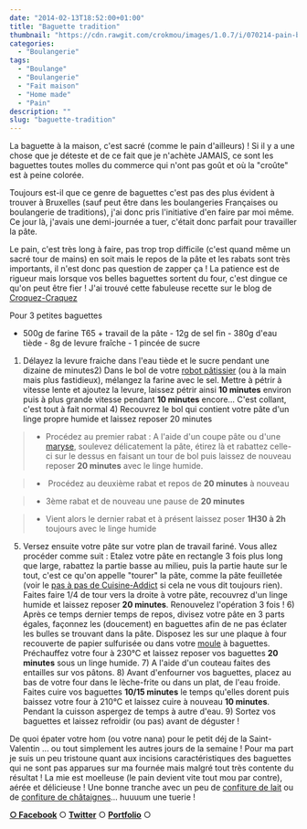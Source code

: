 ```yaml
---
date: "2014-02-13T18:52:00+01:00"
title: "Baguette tradition"
thumbnail: "https://cdn.rawgit.com/crokmou/images/1.0.7/i/070214-pain-baguette-tradition_04.jpg"
categories:
  - "Boulangerie"
tags:
  - "Boulange"
  - "Boulangerie"
  - "Fait maison"
  - "Home made"
  - "Pain"
description: ""
slug: "baguette-tradition"
---
```


La baguette à la maison, c'est sacré (comme le pain d'ailleurs) ! Si il y a une chose que je déteste et de ce fait que je n'achète JAMAIS, ce sont les baguettes toutes molles du commerce qui n'ont pas goût et où la "croûte" est à peine colorée.

Toujours est-il que ce genre de baguettes c'est pas des plus évident à trouver à Bruxelles (sauf peut être dans les boulangeries Françaises ou boulangerie de traditions), j'ai donc pris l'initiative d'en faire par moi même. Ce jour là, j'avais une demi-journée a tuer, c'était donc parfait pour travailler la pâte.

Le pain, c'est très long à faire, pas trop trop difficile (c'est quand même un sacré tour de mains) en soit mais le repos de la pâte et les rabats sont très importants, il n'est donc pas question de zapper ça ! La patience est de rigueur mais lorsque vos belles baguettes sortent du four, c'est dingue ce qu'on peut être fier ! J'ai trouvé cette fabuleuse recette sur le blog de [Croquez-Craquez](http://croquez-craquez.blogspot.be/2013/02/jai-enfin-trouve-la-recette-pour-faire.html)

Pour 3 petites baguettes

- 500g de farine T65 + travail de la pâte - 12g de sel fin - 380g d'eau tiède - 8g de levure fraîche - 1 pincée de sucre

1) Délayez la levure fraiche dans l'eau tiède et le sucre pendant une dizaine de minutes2) Dans le bol de votre [robot pâtissier](http://www.rueducommerce.fr/m/pl/malid:229,30023831) (ou à la main mais plus fastidieux), mélangez la farine avec le sel. Mettre à pétrir à vitesse lente et ajoutez la levure, laissez pétrir ainsi **10 minutes** environ puis à plus grande vitesse pendant **10 minutes** encore... C'est collant, c'est tout à fait normal 4) Recouvrez le bol qui contient votre pâte d'un linge propre humide et laissez reposer 20 minutes

> - Procédez au premier rabat : A l'aide d'un coupe pâte ou d'une [maryse](http://www.rueducommerce.fr/selection/8556), soulevez délicatement la pâte, étirez là et rabattez celle-ci sur le dessus en faisant un tour de bol puis laissez de nouveau reposer **20 minutes** avec le linge humide.

> -  Procédez au deuxième rabat et repos de **20 minutes** à nouveau

> - 3ème rabat et de nouveau une pause de **20 minutes**

> - Vient alors le dernier rabat et à présent laissez poser **1H30 à 2h** toujours avec le linge humide

5) Versez ensuite votre pâte sur votre plan de travail fariné. Vous allez procéder comme suit : Etalez votre pâte en rectangle 3 fois plus long que large, rabattez la partie basse au milieu, puis la partie haute sur le tout, c'est ce qu'on appelle "tourer" la pâte, comme la pâte feuilletée (voir le [pas à pas de Cuisine-Addict](http://cuisine-addict.com/article-pate-feuilletee-la-recette-pas-a-pas-en-video-114084800.html) si cela ne vous dit toujours rien). Faites faire 1/4 de tour vers la droite à votre pâte, recouvrez d'un linge humide et laissez reposer **20 minutes**. Renouvelez l'opération 3 fois ! 6) Après ce temps dernier temps de repos, divisez votre pâte en 3 parts égales, façonnez les (doucement) en baguettes afin de ne pas éclater les bulles se trouvant dans la pâte. Disposez les sur une plaque à four recouverte de papier sulfurisée ou dans votre [moule](http://www.rueducommerce.fr/m/pl/malid:5325292) à baguettes. Préchauffez votre four à 230°C et laissez reposer vos baguettes **20 minutes** sous un linge humide. 7) A l'aide d'un couteau faites des entailles sur vos pâtons. 8) Avant d'enfourner vos baguettes, placez au bas de votre four dans le lèche-frite ou dans un plat, de l'eau froide. Faites cuire vos baguettes **10/15 minutes** le temps qu'elles dorent puis baissez votre four à 210°C et laissez cuire à nouveau **10 minutes**. Pendant la cuisson aspergez de temps à autre d'eau. 9) Sortez vos baguettes et laissez refroidir (ou pas) avant de déguster !

De quoi épater votre hom (ou votre nana) pour le petit déj de la Saint-Valentin ... ou tout simplement les autres jours de la semaine ! Pour ma part je suis un peu tristoune quant aux incisions caractéristiques des baguettes qui ne sont pas apparues sur ma fournée mais malgré tout très contente du résultat ! La mie est moelleuse (le pain devient vite tout mou par contre), aérée et délicieuse ! Une bonne tranche avec un peu de [confiture de lait](https://crokmou.com/2012/07/dulce-de-leche-confiture-de-lait.html) ou de [confiture de châtaignes](https://crokmou.com/2013/11/confiture-de-chataignes.html)... huuuum une tuerie !

[**○ Facebook**](https://www.facebook.com/pages/CroKMou/148093255259077) ○ [**Twitter**](https://twitter.com/Crokmou) ○ **[Portfolio](http://www.sarahblieux.com/)** ○